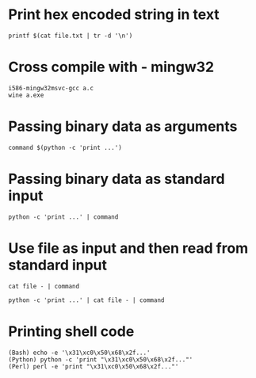 # Print hex encoded string in text
```
printf $(cat file.txt | tr -d '\n')
```

# Cross compile with - mingw32
```
i586-mingw32msvc-gcc a.c
wine a.exe
```

# Passing binary data as arguments
```
command $(python -c 'print ...')
```

# Passing binary data as standard input
```
python -c 'print ...' | command
```

# Use file as input and then read from standard input
```
cat file - | command
```
```
python -c 'print ...' | cat file - | command    
```

# Printing shell code
```
(Bash) echo -e '\x31\xc0\x50\x68\x2f...'
(Python) python -c 'print "\x31\xc0\x50\x68\x2f..."'
(Perl) perl -e 'print "\x31\xc0\x50\x68\x2f..."'
```

